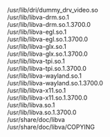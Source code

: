 /usr/lib/dri/dummy\_drv\_video.so  
/usr/lib/libva-drm.so.1  
/usr/lib/libva-drm.so.1.3700.0  
/usr/lib/libva-egl.so.1  
/usr/lib/libva-egl.so.1.3700.0  
/usr/lib/libva-glx.so.1  
/usr/lib/libva-glx.so.1.3700.0  
/usr/lib/libva-tpi.so.1  
/usr/lib/libva-tpi.so.1.3700.0  
/usr/lib/libva-wayland.so.1  
/usr/lib/libva-wayland.so.1.3700.0  
/usr/lib/libva-x11.so.1  
/usr/lib/libva-x11.so.1.3700.0  
/usr/lib/libva.so.1  
/usr/lib/libva.so.1.3700.0  
/usr/share/doc/libva  
/usr/share/doc/libva/COPYING  

